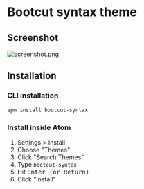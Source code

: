 # Bootcut syntax theme

## Screenshot
[![screenshot.png](https://s4.postimg.org/tkzfsm1el/screenshot.png)](https://postimg.org/image/nwt51px21/)

## Installation

### CLI installation

`apm install bootcut-syntax`

### Install inside Atom

1. Settings > Install
2. Choose "Themes"
3. Click "Search Themes"
4. Type `bootcut-syntax`
5. Hit <kbd>Enter<kbd> (or <kbd>Return</kbd>)
6. Click "Install"
